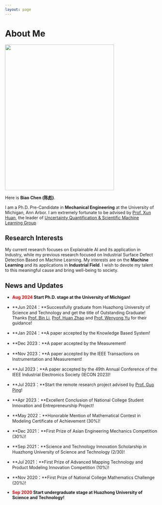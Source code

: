 ```yaml
---
layout: page
---
```


# About Me

<img src="https://max-chenb.github.io/BiaoChen.jpg" class="floatpic" width="360" height="480">

Here is **Biao Chen (陈彪)**.

I am a Ph.D. Pre-Candidate in **Mechanical Engineering** at the University of Michigan, Ann Arbor. I am extremely fortunate to be advised by [Prof. Xun Huan](https://uq-engin-umich-edu.proxy.lib.umich.edu/people/xun-huan/), the leader of [Uncertainty Quantification & Scientific Machine Learning Group](https://uq-engin-umich-edu.proxy.lib.umich.edu/)


## Research Interests

My current research focuses on Explainable AI and its application in Industry, while my previous research focused on Industrial Surface Defect Detection Based on Machine Learning. My interests are on the **Machine Learning** and its applications in **Industrial Field**. I wish to devote my talent to this meaningful cause and bring well-being to society.

## News and Updates

- **<font color='red'>Aug 2024</font> Start Ph.D. stage at the University of Michigan!**

- **Jun 2024：**Successfully graduate from Huazhong University of Science and Technology and get the title of Outstanding Graduate! Thanks [Prof. Bin Li](http://english.mse.hust.edu.cn/info/1081/2036.htm), [Prof. Huan Zhao](http://english.mse.hust.edu.cn/info/1069/1170.htm) and [Prof. Wenyong Yu](http://english.mse.hust.edu.cn/info/1068/1178.htm) for their guidance!
- **Jan 2024：**A paper accepted by the Knowledge Based System!
- **Dec 2023：**A paper accepted by the Measurement!
- **Nov 2023：**A paper accepted by the IEEE Transactions on Instrumentation and Measurement!
- **Jul 2023：**A paper accepted by the 49th Annual Conference of the IEEE Industrial Electronics Society (IECON 2023)!
- **Jul 2023：**Start the remote research project advised by [Prof. Guo Ping](https://www.mccormick.northwestern.edu/research-faculty/directory/profiles/guo-ping.html)!
- **Apr 2023：**Excellent Conclusion of National College Student Innovation and Entrepreneurship Project!
- **May 2022：**Honorable Mention of Mathematical Contest in Modeling Certificate of Achievement (30%)!
- **Dec 2021：**First Prize of Asian Engineering Mechanics Competition (30%)!
- **Sep 2021：**Science and Technology Innovation Scholarship in Huazhong University of Science and Technology (2/30)!
- **Jul 2021：**First Prize of Advanced Mapping Technology and Product Modeling Innovation Competition (10%)!
- **Nov 2020：**First Prize of National College Mathematics Challenge (20%)!
- **<font color='red'>Sep 2020</font> Start undergraduate stage at Huazhong University of Science and Technology!**